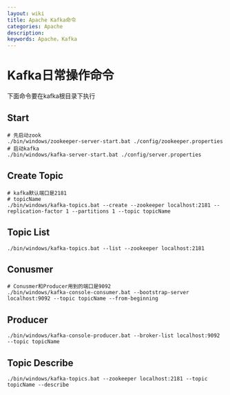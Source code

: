 ```yaml
---
layout: wiki
title: Apache Kafka命令
categories: Apache
description: 
keywords: Apache，Kafka
---
```




# Kafka日常操作命令

下面命令要在kafka根目录下执行

## Start

```shell
# 先启动zook
./bin/windows/zookeeper-server-start.bat ./config/zookeeper.properties 
# 启动kafka
./bin/windows/kafka-server-start.bat ./config/server.properties   
```



## Create Topic

```shell
# kafka默认端口是2181 
# topicName
./bin/windows/kafka-topics.bat --create --zookeeper localhost:2181 --replication-factor 1 --partitions 1 --topic topicName
```



## Topic List

```shell
./bin/windows/kafka-topics.bat --list --zookeeper localhost:2181
```



## Conusmer

```shell
# Conusmer和Producer用到的端口是9092
./bin/windows/kafka-console-consumer.bat --bootstrap-server localhost:9092 --topic topicName --from-beginning
```



## Producer

```shell
./bin/windows/kafka-console-producer.bat --broker-list localhost:9092 --topic topicName
```



## Topic Describe

```shell
./bin/windows/kafka-topics.bat --zookeeper localhost:2181 --topic topicName --describe
```
